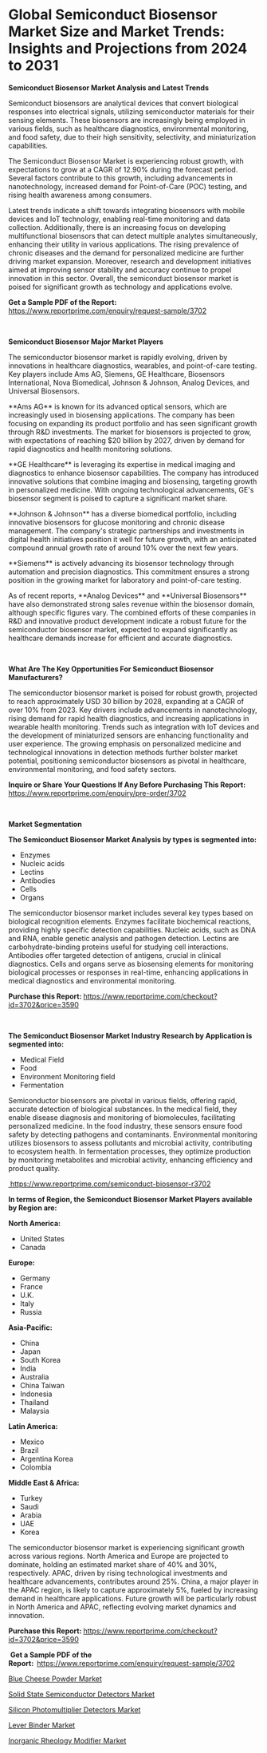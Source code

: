 <p><h1>Global Semiconduct Biosensor Market Size and Market Trends: Insights and Projections from 2024 to 2031</h1></p><p><strong>Semiconduct Biosensor Market Analysis and Latest Trends</strong></p>
<p><p>Semiconduct biosensors are analytical devices that convert biological responses into electrical signals, utilizing semiconductor materials for their sensing elements. These biosensors are increasingly being employed in various fields, such as healthcare diagnostics, environmental monitoring, and food safety, due to their high sensitivity, selectivity, and miniaturization capabilities. </p><p>The Semiconduct Biosensor Market is experiencing robust growth, with expectations to grow at a CAGR of 12.90% during the forecast period. Several factors contribute to this growth, including advancements in nanotechnology, increased demand for Point-of-Care (POC) testing, and rising health awareness among consumers. </p><p>Latest trends indicate a shift towards integrating biosensors with mobile devices and IoT technology, enabling real-time monitoring and data collection. Additionally, there is an increasing focus on developing multifunctional biosensors that can detect multiple analytes simultaneously, enhancing their utility in various applications. The rising prevalence of chronic diseases and the demand for personalized medicine are further driving market expansion. Moreover, research and development initiatives aimed at improving sensor stability and accuracy continue to propel innovation in this sector. Overall, the semiconduct biosensor market is poised for significant growth as technology and applications evolve.</p></p>
<p><strong>Get a Sample PDF of the Report:&nbsp;</strong> <a href="https://www.reportprime.com/enquiry/request-sample/3702">https://www.reportprime.com/enquiry/request-sample/3702</a></p>
<p>&nbsp;</p>
<p><strong>Semiconduct Biosensor Major Market Players</strong></p>
<p><p>The semiconductor biosensor market is rapidly evolving, driven by innovations in healthcare diagnostics, wearables, and point-of-care testing. Key players include Ams AG, Siemens, GE Healthcare, Biosensors International, Nova Biomedical, Johnson & Johnson, Analog Devices, and Universal Biosensors.</p><p>**Ams AG** is known for its advanced optical sensors, which are increasingly used in biosensing applications. The company has been focusing on expanding its product portfolio and has seen significant growth through R&D investments. The market for biosensors is projected to grow, with expectations of reaching $20 billion by 2027, driven by demand for rapid diagnostics and health monitoring solutions.</p><p>**GE Healthcare** is leveraging its expertise in medical imaging and diagnostics to enhance biosensor capabilities. The company has introduced innovative solutions that combine imaging and biosensing, targeting growth in personalized medicine. With ongoing technological advancements, GE's biosensor segment is poised to capture a significant market share.</p><p>**Johnson & Johnson** has a diverse biomedical portfolio, including innovative biosensors for glucose monitoring and chronic disease management. The company's strategic partnerships and investments in digital health initiatives position it well for future growth, with an anticipated compound annual growth rate of around 10% over the next few years.</p><p>**Siemens** is actively advancing its biosensor technology through automation and precision diagnostics. This commitment ensures a strong position in the growing market for laboratory and point-of-care testing.</p><p>As of recent reports, **Analog Devices** and **Universal Biosensors** have also demonstrated strong sales revenue within the biosensor domain, although specific figures vary. The combined efforts of these companies in R&D and innovative product development indicate a robust future for the semiconductor biosensor market, expected to expand significantly as healthcare demands increase for efficient and accurate diagnostics.</p></p>
<p>&nbsp;</p>
<p><strong>What Are The Key Opportunities For Semiconduct Biosensor Manufacturers?</strong></p>
<p><p>The semiconductor biosensor market is poised for robust growth, projected to reach approximately USD 30 billion by 2028, expanding at a CAGR of over 10% from 2023. Key drivers include advancements in nanotechnology, rising demand for rapid health diagnostics, and increasing applications in wearable health monitoring. Trends such as integration with IoT devices and the development of miniaturized sensors are enhancing functionality and user experience. The growing emphasis on personalized medicine and technological innovations in detection methods further bolster market potential, positioning semiconductor biosensors as pivotal in healthcare, environmental monitoring, and food safety sectors.</p></p>
<p><strong>Inquire or Share Your Questions If Any Before Purchasing This Report:</strong> <a href="https://www.reportprime.com/enquiry/pre-order/3702">https://www.reportprime.com/enquiry/pre-order/3702</a></p>
<p>&nbsp;</p>
<p><strong>Market Segmentation</strong></p>
<p><strong>The Semiconduct Biosensor Market Analysis by types is segmented into:</strong></p>
<p><ul><li>Enzymes</li><li>Nucleic acids</li><li>Lectins</li><li>Antibodies</li><li>Cells</li><li>Organs</li></ul></p>
<p><p>The semiconductor biosensor market includes several key types based on biological recognition elements. Enzymes facilitate biochemical reactions, providing highly specific detection capabilities. Nucleic acids, such as DNA and RNA, enable genetic analysis and pathogen detection. Lectins are carbohydrate-binding proteins useful for studying cell interactions. Antibodies offer targeted detection of antigens, crucial in clinical diagnostics. Cells and organs serve as biosensing elements for monitoring biological processes or responses in real-time, enhancing applications in medical diagnostics and environmental monitoring.</p></p>
<p><strong>Purchase this Report:&nbsp;</strong><a href="https://www.reportprime.com/checkout?id=3702&price=3590">https://www.reportprime.com/checkout?id=3702&price=3590</a></p>
<p>&nbsp;</p>
<p><strong>The Semiconduct Biosensor Market Industry Research by Application is segmented into:</strong></p>
<p><ul><li>Medical Field</li><li>Food</li><li>Environment Monitoring field</li><li>Fermentation</li></ul></p>
<p><p>Semiconductor biosensors are pivotal in various fields, offering rapid, accurate detection of biological substances. In the medical field, they enable disease diagnosis and monitoring of biomolecules, facilitating personalized medicine. In the food industry, these sensors ensure food safety by detecting pathogens and contaminants. Environmental monitoring utilizes biosensors to assess pollutants and microbial activity, contributing to ecosystem health. In fermentation processes, they optimize production by monitoring metabolites and microbial activity, enhancing efficiency and product quality.</p></p>
<p><a href="https://www.reportprime.com/semiconduct-biosensor-r3702">&nbsp;https://www.reportprime.com/semiconduct-biosensor-r3702</a></p>
<p><strong>In terms of Region, the Semiconduct Biosensor Market Players available by Region are:</strong></p>
<p>
    <p> <strong> North America: </strong>
        <ul>
            <li>United States</li>
            <li>Canada</li>
        </ul>
        </p> 
    <p> <strong> Europe: </strong>
        <ul>
            <li>Germany</li>
            <li>France</li>
            <li>U.K.</li>
            <li>Italy</li>
            <li>Russia</li>
        </ul>
        </p> 
    <p> <strong> Asia-Pacific: </strong>
        <ul>
            <li>China</li>
            <li>Japan</li>
            <li>South Korea</li>
            <li>India</li>
            <li>Australia</li>
            <li>China Taiwan</li>
            <li>Indonesia</li>
            <li>Thailand</li>
            <li>Malaysia</li>
        </ul>
        </p> 
    <p> <strong> Latin America: </strong>
        <ul>
            <li>Mexico</li>
            <li>Brazil</li>
            <li>Argentina Korea</li>
            <li>Colombia</li>
        </ul>
        </p> 
    <p> <strong> Middle East & Africa: </strong>
        <ul>
            <li>Turkey</li>
            <li>Saudi</li>
            <li>Arabia</li>
            <li>UAE</li>
            <li>Korea</li>
        </ul>
    </p>
    </p>
<p><p>The semiconductor biosensor market is experiencing significant growth across various regions. North America and Europe are projected to dominate, holding an estimated market share of 40% and 30%, respectively. APAC, driven by rising technological investments and healthcare advancements, contributes around 25%. China, a major player in the APAC region, is likely to capture approximately 5%, fueled by increasing demand in healthcare applications. Future growth will be particularly robust in North America and APAC, reflecting evolving market dynamics and innovation.</p></p>
<p><strong>Purchase this Report: </strong><a href="https://www.reportprime.com/checkout?id=3702&price=3590">https://www.reportprime.com/checkout?id=3702&price=3590</a></p>
<p>&nbsp;<strong>Get a Sample PDF of the Report:&nbsp;&nbsp;</strong><a href="https://www.reportprime.com/enquiry/request-sample/3702">https://www.reportprime.com/enquiry/request-sample/3702</a></p>
<p><strong></strong></p>
<p><p><a href="https://www.linkedin.com/pulse/insights-blue-cheese-powder-market-share-competitive-landscape-yafje?trackingId=rL7a8BfhQWSFR4AHOHocmA%3D%3D">Blue Cheese Powder Market</a></p><p><a href="https://github.com/HeatherFernandez476/Market-Research-Report-List-1/blob/main/solid-state-semiconductor-detectors-market.md">Solid State Semiconductor Detectors Market</a></p><p><a href="https://github.com/Rekhakhatun65/Market-Research-Report-List-1/blob/main/silicon-photomultiplier-detectors-market.md">Silicon Photomultiplier Detectors Market</a></p><p><a href="https://www.linkedin.com/pulse/booming-lever-binder-market-sector-analysis-growth-projections-aioie?trackingId=P2Fzsik8QkCGEmXcZ1OmTA%3D%3D">Lever Binder Market</a></p><p><a href="https://issuu.com/reportprime-2/docs/inorganic-rheology-modifier-market-_661cf7fc99768f">Inorganic Rheology Modifier Market</a></p></p>